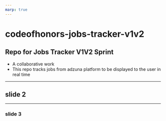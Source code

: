 ```yaml
---
marp: true
---
```


# codeofhonors-jobs-tracker-v1v2

## Repo for Jobs Tracker V1V2 Sprint 

- A collaborative work 
- This repo tracks jobs from adzuna platform to be displayed to the user in real time

----
## slide 2

----
### slide 3
